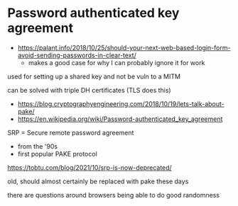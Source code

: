 # Password authenticated key agreement

- https://palant.info/2018/10/25/should-your-next-web-based-login-form-avoid-sending-passwords-in-clear-text/
    - makes a good case for why I can probably ignore it for work

used for setting up a shared key and not be vuln to a MITM

can be solved with triple DH certificates (TLS does this)

- https://blog.cryptographyengineering.com/2018/10/19/lets-talk-about-pake/
- https://en.wikipedia.org/wiki/Password-authenticated_key_agreement

SRP = Secure remote password agreement

- from the '90s
- first popular PAKE protocol

https://tobtu.com/blog/2021/10/srp-is-now-deprecated/

old, should almost certainly be replaced with pake these days

there are questions around browsers being able to do good randomness
